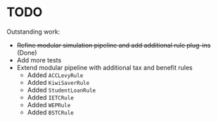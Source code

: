 # TODO

Outstanding work:

* ~~Refine modular simulation pipeline and add additional rule plug-ins~~ (Done)
* Add more tests
* Extend modular pipeline with additional tax and benefit rules
  * Added `ACCLevyRule`
  * Added `KiwiSaverRule`
  * Added `StudentLoanRule`
  * Added `IETCRule`
  * Added `WEPRule`
  * Added `BSTCRule`
